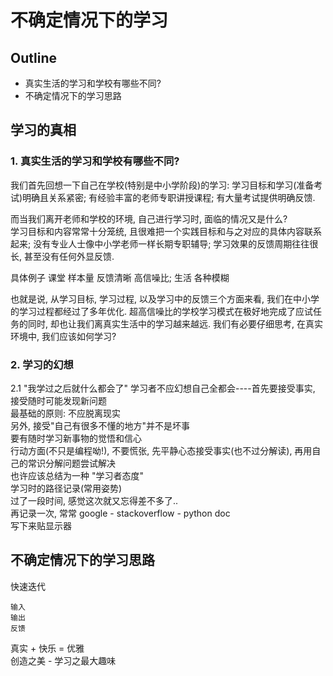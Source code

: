 # 不确定情况下的学习

## Outline
- 真实生活的学习和学校有哪些不同?
- 不确定情况下的学习思路

## 学习的真相

### 1. 真实生活的学习和学校有哪些不同?  
我们首先回想一下自己在学校(特别是中小学阶段)的学习: 学习目标和学习(准备考试)明确且关系紧密; 有经验丰富的老师专职讲授课程; 有大量考试提供明确反馈.

而当我们离开老师和学校的环境, 自己进行学习时, 面临的情况又是什么?    
学习目标和内容常常十分笼统, 且很难把一个实践目标和与之对应的具体内容联系起来; 没有专业人士像中小学老师一样长期专职辅导; 学习效果的反馈周期往往很长, 甚至没有任何外显反馈.

具体例子 课堂 样本量 反馈清晰 高信噪比; 生活 各种模糊 

也就是说, 从学习目标, 学习过程, 以及学习中的反馈三个方面来看, 我们在中小学的学习过程都经过了多年优化. 超高信噪比的学校学习模式在极好地完成了应试任务的同时, 却也让我们离真实生活中的学习越来越远. 我们有必要仔细思考, 在真实环境中, 我们应该如何学习?

### 2. 学习的幻想
2.1 "我学过之后就什么都会了"
学习者不应幻想自己全都会----首先要接受事实, 接受随时可能发现新问题  
最基础的原则: 不应脱离现实  
另外, 接受"自己有很多不懂的地方"并不是坏事  
要有随时学习新事物的觉悟和信心  
行动方面(不只是编程呦!), 不要慌张, 先平静心态接受事实(也不过分解读), 再用自己的常识分解问题尝试解决  
也许应该总结为一种 "学习者态度"  
学习时的路径记录(常用姿势)  
过了一段时间, 感觉这次就又忘得差不多了..  
再记录一次, 常常 google - stackoverflow - python doc  
写下来贴显示器  

## 不确定情况下的学习思路

快速迭代  
```
输入   
输出  
反馈  
```

真实 + 快乐 = 优雅  
创造之美 - 学习之最大趣味